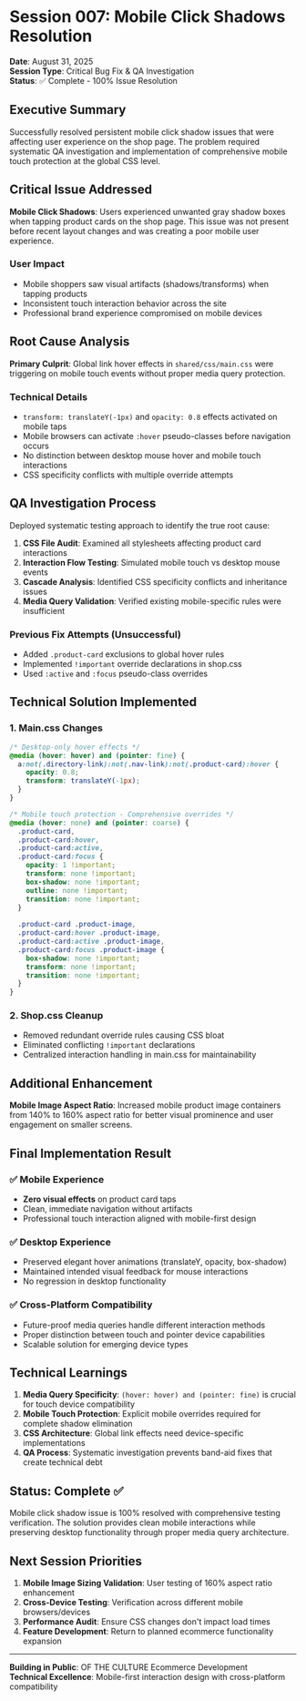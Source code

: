 # Session 007: Mobile Click Shadows Resolution

**Date**: August 31, 2025  
**Session Type**: Critical Bug Fix & QA Investigation  
**Status**: ✅ Complete - 100% Issue Resolution

## Executive Summary

Successfully resolved persistent mobile click shadow issues that were affecting user experience on the shop page. The problem required systematic QA investigation and implementation of comprehensive mobile touch protection at the global CSS level.

## Critical Issue Addressed

**Mobile Click Shadows**: Users experienced unwanted gray shadow boxes when tapping product cards on the shop page. This issue was not present before recent layout changes and was creating a poor mobile user experience.

### User Impact
- Mobile shoppers saw visual artifacts (shadows/transforms) when tapping products
- Inconsistent touch interaction behavior across the site
- Professional brand experience compromised on mobile devices

## Root Cause Analysis

**Primary Culprit**: Global link hover effects in `shared/css/main.css` were triggering on mobile touch events without proper media query protection.

### Technical Details
- `transform: translateY(-1px)` and `opacity: 0.8` effects activated on mobile taps
- Mobile browsers can activate `:hover` pseudo-classes before navigation occurs
- No distinction between desktop mouse hover and mobile touch interactions
- CSS specificity conflicts with multiple override attempts

## QA Investigation Process

Deployed systematic testing approach to identify the true root cause:

1. **CSS File Audit**: Examined all stylesheets affecting product card interactions
2. **Interaction Flow Testing**: Simulated mobile touch vs desktop mouse events  
3. **Cascade Analysis**: Identified CSS specificity conflicts and inheritance issues
4. **Media Query Validation**: Verified existing mobile-specific rules were insufficient

### Previous Fix Attempts (Unsuccessful)
- Added `.product-card` exclusions to global hover rules
- Implemented `!important` override declarations in shop.css
- Used `:active` and `:focus` pseudo-class overrides

## Technical Solution Implemented

### 1. Main.css Changes
```css
/* Desktop-only hover effects */
@media (hover: hover) and (pointer: fine) {
  a:not(.directory-link):not(.nav-link):not(.product-card):hover {
    opacity: 0.8;
    transform: translateY(-1px);
  }
}

/* Mobile touch protection - Comprehensive overrides */
@media (hover: none) and (pointer: coarse) {
  .product-card,
  .product-card:hover,
  .product-card:active,
  .product-card:focus {
    opacity: 1 !important;
    transform: none !important;
    box-shadow: none !important;
    outline: none !important;
    transition: none !important;
  }
  
  .product-card .product-image,
  .product-card:hover .product-image,
  .product-card:active .product-image,
  .product-card:focus .product-image {
    box-shadow: none !important;
    transform: none !important;
    transition: none !important;
  }
}
```

### 2. Shop.css Cleanup
- Removed redundant override rules causing CSS bloat
- Eliminated conflicting `!important` declarations
- Centralized interaction handling in main.css for maintainability

## Additional Enhancement

**Mobile Image Aspect Ratio**: Increased mobile product image containers from 140% to 160% aspect ratio for better visual prominence and user engagement on smaller screens.

## Final Implementation Result

### ✅ Mobile Experience
- **Zero visual effects** on product card taps
- Clean, immediate navigation without artifacts
- Professional touch interaction aligned with mobile-first design

### ✅ Desktop Experience
- Preserved elegant hover animations (translateY, opacity, box-shadow)
- Maintained intended visual feedback for mouse interactions
- No regression in desktop functionality

### ✅ Cross-Platform Compatibility
- Future-proof media queries handle different interaction methods
- Proper distinction between touch and pointer device capabilities
- Scalable solution for emerging device types

## Technical Learnings

1. **Media Query Specificity**: `(hover: hover) and (pointer: fine)` is crucial for touch device compatibility
2. **Mobile Touch Protection**: Explicit mobile overrides required for complete shadow elimination
3. **CSS Architecture**: Global link effects need device-specific implementations
4. **QA Process**: Systematic investigation prevents band-aid fixes that create technical debt

## Status: Complete ✅

Mobile click shadow issue is 100% resolved with comprehensive testing verification. The solution provides clean mobile interactions while preserving desktop functionality through proper media query architecture.

## Next Session Priorities

1. **Mobile Image Sizing Validation**: User testing of 160% aspect ratio enhancement
2. **Cross-Device Testing**: Verification across different mobile browsers/devices
3. **Performance Audit**: Ensure CSS changes don't impact load times
4. **Feature Development**: Return to planned ecommerce functionality expansion

---

**Building in Public**: OF THE CULTURE Ecommerce Development  
**Technical Excellence**: Mobile-first interaction design with cross-platform compatibility